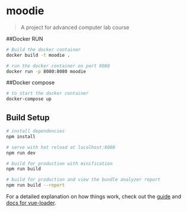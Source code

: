 # moodie

> A project for advanced computer lab course

##Docker RUN

``` bash
# Build the docker container
docker build -t moodie .

# run the docker container on port 8080
docker run -p 8080:8080 moodie
```

##Docker compose

```bash
# to start the docker container
docker-compose up
```

## Build Setup

``` bash
# install dependencies
npm install

# serve with hot reload at localhost:8080
npm run dev

# build for production with minification
npm run build

# build for production and view the bundle analyzer report
npm run build --report
```

For a detailed explanation on how things work, check out the [guide](http://vuejs-templates.github.io/webpack/) and [docs for vue-loader](http://vuejs.github.io/vue-loader).
